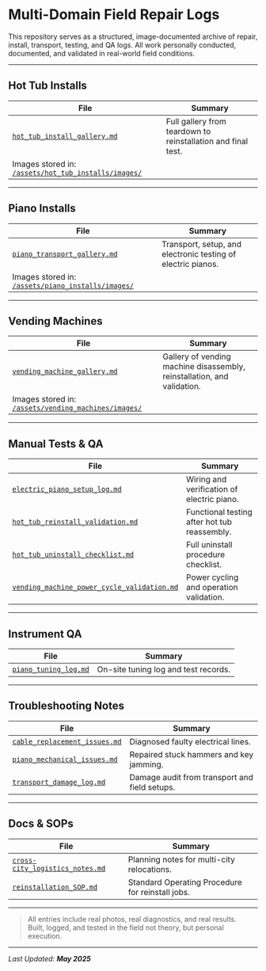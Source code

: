 # Multi-Domain Field Repair Logs

This repository serves as a structured, image-documented archive of repair, install, transport, testing, and QA logs. All work personally conducted, documented, and validated in real-world field conditions.

---
## Hot Tub Installs

| File | Summary |
|------|---------|
| [`hot_tub_install_gallery.md`](./assets/hot_tub_installs/hot_tub_install_gallery.md) | Full gallery from teardown to reinstallation and final test. |
| Images stored in: [`/assets/hot_tub_installs/images/`](./assets/hot_tub_installs/images/) |

---

## Piano Installs

| File | Summary |
|------|---------|
| [`piano_transport_gallery.md`](./assets/piano_installs/piano_transport_gallery.md) | Transport, setup, and electronic testing of electric pianos. |
| Images stored in: [`/assets/piano_installs/images/`](./assets/piano_installs/images/) |

---

## Vending Machines

| File | Summary |
|------|---------|
| [`vending_machine_gallery.md`](./assets/vending_machines/vending_machine_gallery.md) | Gallery of vending machine disassembly, reinstallation, and validation. |
| Images stored in: [`/assets/vending_machines/images/`](./assets/vending_machines/images/) |

---

## Manual Tests & QA

| File | Summary |
|------|---------|
| [`electric_piano_setup_log.md`](./manual-tests/electric_piano_setup_log.md) | Wiring and verification of electric piano. |
| [`hot_tub_reinstall_validation.md`](./manual-tests/hot_tub_reinstall_validation.md) | Functional testing after hot tub reassembly. |
| [`hot_tub_uninstall_checklist.md`](./manual-tests/hot_tub_uninstall_checklist.md) | Full uninstall procedure checklist. |
| [`vending_machine_power_cycle_validation.md`](./manual-tests/vending_machine_power_cycle_test.md) | Power cycling and operation validation. |

---

## Instrument QA

| File | Summary |
|------|---------|
| [`piano_tuning_log.md`](./instrument-qa/piano_tuning_log.md) | On-site tuning log and test records. |

---

## Troubleshooting Notes

| File | Summary |
|------|---------|
| [`cable_replacement_issues.md`](./troubleshooting/cable_replacement_issues.md) | Diagnosed faulty electrical lines. |
| [`piano_mechanical_issues.md`](./troubleshooting/piano_mechanical_issues.md) | Repaired stuck hammers and key jamming. |
| [`transport_damage_log.md`](./troubleshooting/transport_damage_log.md) | Damage audit from transport and field setups. |

---

## Docs & SOPs

| File | Summary |
|------|---------|
| [`cross-city_logistics_notes.md`](./docs/cross-city_logistics_notes.md) | Planning notes for multi-city relocations. |
| [`reinstallation_SOP.md`](./docs/reinstallation_SOP.md) | Standard Operating Procedure for reinstall jobs. |

---

> All entries include real photos, real diagnostics, and real results.  
> Built, logged, and tested in the field not theory, but personal execution.

---

_Last Updated: **May 2025**_
